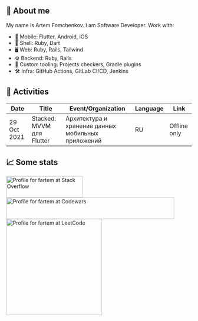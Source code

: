 ## 👋 About me

My name is Artem Fomchenkov. I am Software Developer. Work with:

- 📱 Mobile: Flutter, Android, iOS
- 🚀 Shell: Ruby, Dart
- 🖥 Web: Ruby, Rails, Tailwind
- ⚙️ Backend: Ruby, Rails
- 🧰 Custom tooling: Projects checkers, Gradle plugins
- 🛠 Infra: GitHub Actions, GitLab CI/CD, Jenkins

## 🎤 Activities

| Date        | Title                     | Event/Organization                                 | Language | Link         |
|-------------|---------------------------|----------------------------------------------------|----------|--------------|
| 29 Oct 2021 | Stacked: MVVM для Flutter | Архитектура и хранение данных мобильных приложений | RU       | Offline only |

## 📈 Some stats

<a href="https://stackoverflow.com/users/10684765/fartem"><img src="https://stackoverflow.com/users/flair/10684765.png" width="208" height="58" alt="Profile for fartem at Stack Overflow"></a>
<a href="https://www.codewars.com/users/fartem/"><img src="https://www.codewars.com/users/fartem/badges/large" width="456" height="58" alt="Profile for fartem at Codewars"></a>
<a href="https://leetcode.com/fartem"><img src="https://leetcard.jacoblin.cool/fartem" height="260" alt="Profile for fartem at LeetCode"></a>
